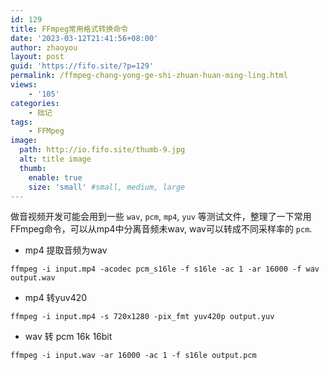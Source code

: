 ```yaml
---
id: 129
title: FFmpeg常用格式转换命令
date: '2023-03-12T21:41:56+08:00'
author: zhaoyou
layout: post
guid: 'https://fifo.site/?p=129'
permalink: /ffmpeg-chang-yong-ge-shi-zhuan-huan-ming-ling.html
views:
    - '105'
categories:
    - 拙记
tags:
    - FFMpeg
image:
  path: http://io.fifo.site/thumb-9.jpg
  alt: title image
  thumb:  
    enable: true
    size: 'small' #small, medium, large
---
```


做音视频开发可能会用到一些 `wav`, `pcm`, `mp4`, `yuv` 等测试文件，整理了一下常用FFmpeg命令，可以从mp4中分离音频未wav, wav可以转成不同采样率的 `pcm`.

- mp4 提取音频为wav

```console
ffmpeg -i input.mp4 -acodec pcm_s16le -f s16le -ac 1 -ar 16000 -f wav output.wav

```

- mp4 转yuv420

```console
ffmpeg -i input.mp4 -s 720x1280 -pix_fmt yuv420p output.yuv

```

- wav 转 pcm 16k 16bit

```console
ffmpeg -i input.wav -ar 16000 -ac 1 -f s16le output.pcm

```